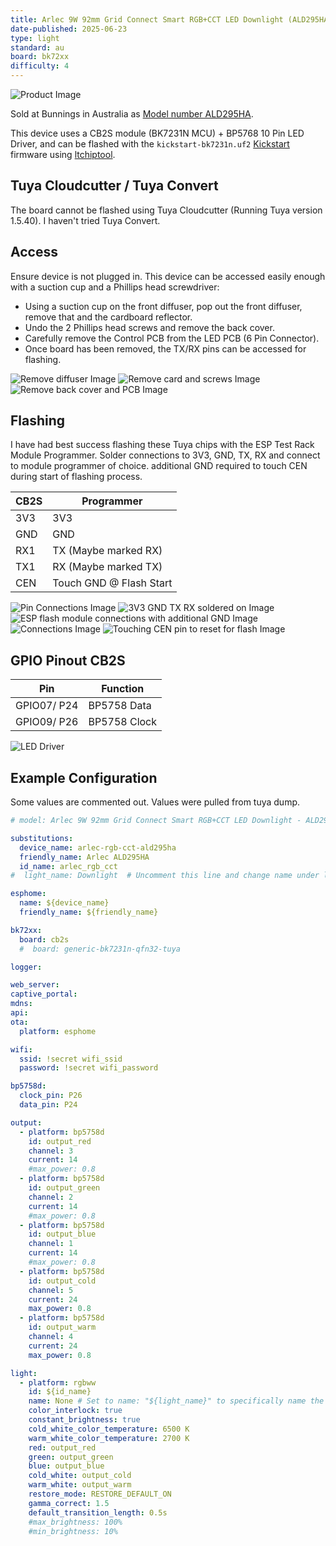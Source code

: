 ```yaml
---
title: Arlec 9W 92mm Grid Connect Smart RGB+CCT LED Downlight (ALD295HA)
date-published: 2025-06-23
type: light
standard: au
board: bk72xx
difficulty: 4
---
```


![Product Image](./ALD295HA.jpeg "Product Image")

Sold at Bunnings in Australia as
[Model number ALD295HA](https://www.bunnings.com.au/arlec-9w-92mm-grid-connect-smart-rgb-cct-led-downlight_p0549111).

This device uses a CB2S module (BK7231N MCU) + BP5768 10 Pin LED Driver, and can be flashed with the
`kickstart-bk7231n.uf2` [Kickstart](https://github.com/libretiny-eu/esphome-kickstart) firmware using
[ltchiptool](https://github.com/libretiny-eu/ltchiptool).

## Tuya Cloudcutter / Tuya Convert

The board cannot be flashed using Tuya Cloudcutter (Running Tuya version 1.5.40). I haven't tried Tuya Convert.

## Access

Ensure device is not plugged in.
This device can be accessed easily enough with a suction cup and a Phillips head screwdriver:

- Using a suction cup on the front diffuser, pop out the front diffuser, remove that and the cardboard reflector.
- Undo the 2 Phillips head screws and remove the back cover.
- Carefully remove the Control PCB from the LED PCB (6 Pin Connector).
- Once board has been removed, the TX/RX pins can be accessed for flashing.

![Remove diffuser Image](./1.jpg "1")
![Remove card and screws Image](./2.jpg "2")
![Remove back cover and PCB Image](./3.jpg "3")

## Flashing

I have had best success flashing these Tuya chips with the ESP Test Rack Module Programmer.
Solder connections to 3V3, GND, TX, RX and connect to module programmer of choice. additional GND required to touch CEN
during start of flashing process.

| CB2S | Programmer              |
| ---- | ----------------------- |
| 3V3  | 3V3                     |
| GND  | GND                     |
| RX1  | TX (Maybe marked RX)    |
| TX1  | RX (Maybe marked TX)    |
| CEN  | Touch GND @ Flash Start |

![Pin Connections Image](./A.jpg "Pin Connections")
![3V3 GND TX RX soldered on Image](./B.jpg "3V3 GND TX RX soldered on")
![ESP flash module connections with additional GND Image](./C.jpg "ESP flash module connections with additional GND")
![Connections Image](./D.jpg "Connections")
![Touching CEN pin to reset for flash Image](./E.jpg "Touching CEN pin to reset for flash")

## GPIO Pinout CB2S

| Pin         | Function     |
| ----------- | ------------ |
| GPIO07/ P24 | BP5758 Data  |
| GPIO09/ P26 | BP5758 Clock |

![LED Driver](./4.jpg "BP5758")

## Example Configuration

Some values are commented out. Values were pulled from tuya dump.

```yaml
# model: Arlec 9W 92mm Grid Connect Smart RGB+CCT LED Downlight - ALD295HA (CB2S(BK7231N,tuya version was 1.5.40) + BP5758D)

substitutions:
  device_name: arlec-rgb-cct-ald295ha
  friendly_name: Arlec ALD295HA
  id_name: arlec_rgb_cct
#  light_name: Downlight  # Uncomment this line and change name under light entity to specifically name the light.

esphome:
  name: ${device_name}
  friendly_name: ${friendly_name}

bk72xx:
  board: cb2s
  #  board: generic-bk7231n-qfn32-tuya

logger:

web_server:
captive_portal:
mdns:
api:
ota:
  platform: esphome

wifi:
  ssid: !secret wifi_ssid
  password: !secret wifi_password

bp5758d:
  clock_pin: P26
  data_pin: P24

output:
  - platform: bp5758d
    id: output_red
    channel: 3
    current: 14
    #max_power: 0.8
  - platform: bp5758d
    id: output_green
    channel: 2
    current: 14
    #max_power: 0.8
  - platform: bp5758d
    id: output_blue
    channel: 1
    current: 14
    #max_power: 0.8
  - platform: bp5758d
    id: output_cold
    channel: 5
    current: 24
    max_power: 0.8
  - platform: bp5758d
    id: output_warm
    channel: 4
    current: 24
    max_power: 0.8

light:
  - platform: rgbww
    id: ${id_name}
    name: None # Set to name: "${light_name}" to specifically name the light
    color_interlock: true
    constant_brightness: true
    cold_white_color_temperature: 6500 K
    warm_white_color_temperature: 2700 K
    red: output_red
    green: output_green
    blue: output_blue
    cold_white: output_cold
    warm_white: output_warm
    restore_mode: RESTORE_DEFAULT_ON
    gamma_correct: 1.5
    default_transition_length: 0.5s
    #max_brightness: 100%
    #min_brightness: 10%
```
